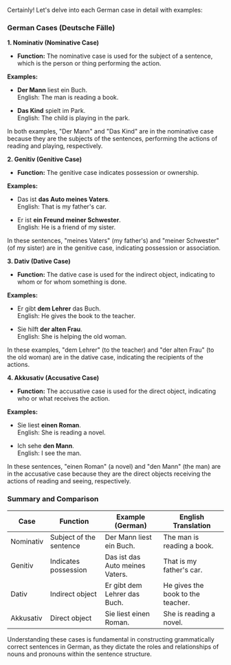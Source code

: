 Certainly! Let's delve into each German case in detail with examples:

### German Cases (Deutsche Fälle)

**1. Nominativ (Nominative Case)**

- **Function:** The nominative case is used for the subject of a sentence, which is the person or thing performing the action.

**Examples:**
- **Der Mann** liest ein Buch.  
  English: The man is reading a book.

- **Das Kind** spielt im Park.  
  English: The child is playing in the park.

In both examples, "Der Mann" and "Das Kind" are in the nominative case because they are the subjects of the sentences, performing the actions of reading and playing, respectively.

**2. Genitiv (Genitive Case)**

- **Function:** The genitive case indicates possession or ownership.

**Examples:**
- Das ist **das Auto meines Vaters**.  
  English: That is my father's car.

- Er ist **ein Freund meiner Schwester**.  
  English: He is a friend of my sister.

In these sentences, "meines Vaters" (my father's) and "meiner Schwester" (of my sister) are in the genitive case, indicating possession or association.

**3. Dativ (Dative Case)**

- **Function:** The dative case is used for the indirect object, indicating to whom or for whom something is done.

**Examples:**
- Er gibt **dem Lehrer** das Buch.  
  English: He gives the book to the teacher.

- Sie hilft **der alten Frau**.  
  English: She is helping the old woman.

In these examples, "dem Lehrer" (to the teacher) and "der alten Frau" (to the old woman) are in the dative case, indicating the recipients of the actions.

**4. Akkusativ (Accusative Case)**

- **Function:** The accusative case is used for the direct object, indicating who or what receives the action.

**Examples:**
- Sie liest **einen Roman**.  
  English: She is reading a novel.

- Ich sehe **den Mann**.  
  English: I see the man.

In these sentences, "einen Roman" (a novel) and "den Mann" (the man) are in the accusative case because they are the direct objects receiving the actions of reading and seeing, respectively.

### Summary and Comparison

| Case        | Function                   | Example (German)                    | English Translation                |
|-------------|----------------------------|-------------------------------------|------------------------------------|
| Nominativ   | Subject of the sentence     | Der Mann liest ein Buch.            | The man is reading a book.         |
| Genitiv     | Indicates possession       | Das ist das Auto meines Vaters.     | That is my father's car.           |
| Dativ       | Indirect object            | Er gibt dem Lehrer das Buch.        | He gives the book to the teacher.  |
| Akkusativ   | Direct object              | Sie liest einen Roman.              | She is reading a novel.            |

Understanding these cases is fundamental in constructing grammatically correct sentences in German, as they dictate the roles and relationships of nouns and pronouns within the sentence structure.